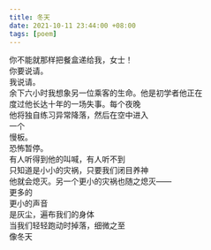 ```yaml
---
title: 冬天
date: 2021-10-11 23:44:00 +08:00
tags: [poem]
---
```


你不能就那样把餐盒递给我，女士！   
你要说请。    
我说请。  
余下六小时我想象另一位乘客的生命。他是初学者他正在  
度过他长达十年的一场失事。每个夜晚  
他将独自练习异常降落，然后在空中进入  
一个   
慢板。    
恐怖暂停。    
有人听得到他的叫喊，有人听不到   
只知道是小小的灾祸，只要我们闭目养神  
他就会熄灭。另一个更小的灾祸也随之熄灭——  
更多的  
更小的声音  
是灰尘，遍布我们的身体   
当我们轻轻跑动时掉落，细微之至  
像冬天  

